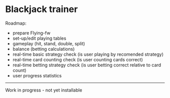 # Blackjack trainer

Roadmap:
- prepare Flying-fw
- set-up/edit playing tables
- gameplay (hit, stand, double, split)
- balance (betting calculations)
- real-time basic strategy check (is user playing by recomended strategy)
- real-time card counting check (is user counting cards correct)
- real-time betting strategy check (is user betting correct relative to card count)
- user progress statistics

--------------------------------------------------------
Work in progress - not yet installable
